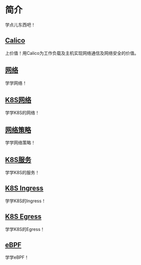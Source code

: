 # 简介

学点儿东西吧！

## [Calico](01Calico.md)

上价值！用Calico为工作负载及主机实现网络通信及网络安全的价值。

## [网络](02网络.md)

学学网络！

## [K8S网络](03K8S网络.md)

学学K8S的网络！

## [网络策略](04网络策略.md)

学学网络策略！

## [K8S服务](05K8S服务.md)

学学K8S的服务！

## [K8S Ingress](06K8S的Ingress.md)

学学K8S的Ingress！

## [K8S Egress](07K8S的Egress.md)

学学K8S的Egress！

## [eBPF](08eBPF.md)

学学eBPF！